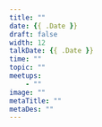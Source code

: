 ```yaml
---
title: ""
date: {{ .Date }}
draft: false
width: 12
talkDate: {{ .Date }}
time: ""
topic: ""
meetups:
    - ""
image: ""
metaTitle: ""
metaDes: ""
---
```



